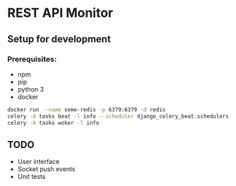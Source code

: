 # REST API Monitor


## Setup for development

### Prerequisites:

- npm
- pip 
- python 3
- docker 

```sh 
docker run --name some-redis -p 6379:6379 -d redis
celery -A tasks beat -l info --scheduler django_celery_beat.schedulers:DatabaseScheduler
celery -A tasks woker -l info
```

## TODO

- User interface
- Socket push events
- Unit tests